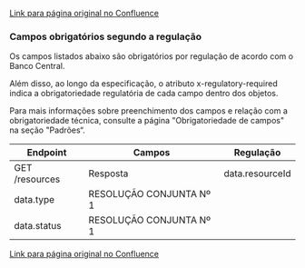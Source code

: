 [Link para página original no Confluence](https://openfinancebrasil.atlassian.net/wiki/spaces/OF/pages/219480528)

### Campos obrigatórios segundo a regulação

Os campos listados abaixo são obrigatórios por regulação de acordo com o Banco Central.​

Além disso, ao longo da especificação, o atributo x-regulatory-required indica a obrigatoriedade regulatória de cada campo dentro dos objetos.​

Para mais informações sobre preenchimento dos campos e relação com a obrigatoriedade técnica, consulte a página "Obrigatoriedade de campos" na seção "Padrões“.

| **Endpoint** | **Campos** | **Regulação** |
| --- | --- | --- |
| GET /resources | Resposta | data.resourceId | RESOLUÇÃO CONJUNTA Nº 1 |
| data.type | RESOLUÇÃO CONJUNTA Nº 1 |
| data.status | RESOLUÇÃO CONJUNTA Nº 1 |

[Link para página original no Confluence](https://openfinancebrasil.atlassian.net/wiki/spaces/OF/pages/219480528)